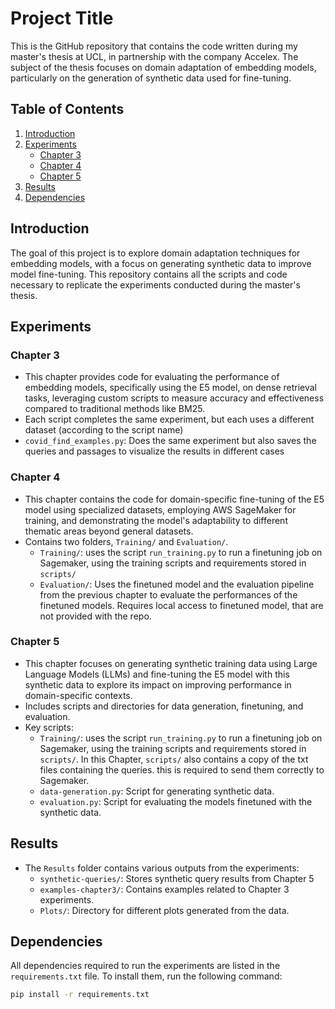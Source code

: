 # Project Title

This is the GitHub repository that contains the code written during my master's thesis at UCL, in partnership with the company Accelex. The subject of the thesis focuses on domain adaptation of embedding models, particularly on the generation of synthetic data used for fine-tuning.

## Table of Contents

1. [Introduction](#introduction)
2. [Experiments](#experiments)
   - [Chapter 3](#chapter-3)
   - [Chapter 4](#chapter-4)
   - [Chapter 5](#chapter-5)
3. [Results](#results)
4. [Dependencies](#dependencies)

## Introduction

The goal of this project is to explore domain adaptation techniques for embedding models, with a focus on generating synthetic data to improve model fine-tuning. This repository contains all the scripts and code necessary to replicate the experiments conducted during the master's thesis.


## Experiments

### Chapter 3

- This chapter provides code for evaluating the performance of embedding models, specifically using the E5 model, on dense retrieval tasks, leveraging custom scripts to measure accuracy and effectiveness compared to traditional methods like BM25.
- Each script completes the same experiment, but each uses a different dataset (according to the script name)
- `covid_find_examples.py`: Does the same experiment but also saves the queries and passages to visualize the results in different cases

### Chapter 4

- This chapter contains the code for domain-specific fine-tuning of the E5 model using specialized datasets, employing AWS SageMaker for training, and demonstrating the model's adaptability to different thematic areas beyond general datasets.
- Contains two folders, `Training/` and `Evaluation/`.
    - `Training/`: uses the script `run_training.py` to run a finetuning job on Sagemaker, using the training scripts and requirements stored in `scripts/`
    - `Evaluation/`: Uses the finetuned model and the evaluation pipeline from the previous chapter to evaluate the performances of the finetuned models. Requires local access to finetuned model, that are not provided with the repo.

### Chapter 5

- This chapter focuses on generating synthetic training data using Large Language Models (LLMs) and fine-tuning the E5 model with this synthetic data to explore its impact on improving performance in domain-specific contexts.
- Includes scripts and directories for data generation, finetuning, and evaluation.
- Key scripts:
  - `Training/`: uses the script `run_training.py` to run a finetuning job on Sagemaker, using the training scripts and requirements stored in `scripts/`. In this Chapter, `scripts/` also contains a copy of the txt files containing the queries. this is required to send them correctly to Sagemaker.
  - `data-generation.py`: Script for generating synthetic data.
  - `evaluation.py`: Script for evaluating the models finetuned with the synthetic data.

## Results

- The `Results` folder contains various outputs from the experiments:
  - `synthetic-queries/`: Stores synthetic query results from Chapter 5
  - `examples-chapter3/`: Contains examples related to Chapter 3 experiments.
  - `Plots/`: Directory for different plots generated from the data.

## Dependencies

All dependencies required to run the experiments are listed in the `requirements.txt` file. To install them, run the following command:

```bash
pip install -r requirements.txt

